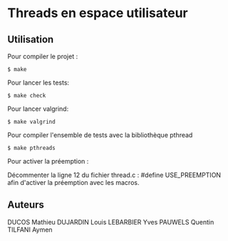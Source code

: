 # Threads en espace utilisateur

## Utilisation

Pour compiler le projet :
```
$ make
```

Pour lancer les tests:
```
$ make check
```

Pour lancer valgrind:
```
$ make valgrind
```

Pour compiler l'ensemble de tests avec la bibliothèque pthread
```
$ make pthreads
```

Pour activer la préemption :

Décommenter la ligne 12 du fichier thread.c : #define USE_PREEMPTION
afin d'activer la préemption avec les macros.

## Auteurs

DUCOS Mathieu
DUJARDIN Louis
LEBARBIER Yves
PAUWELS Quentin
TILFANI Aymen